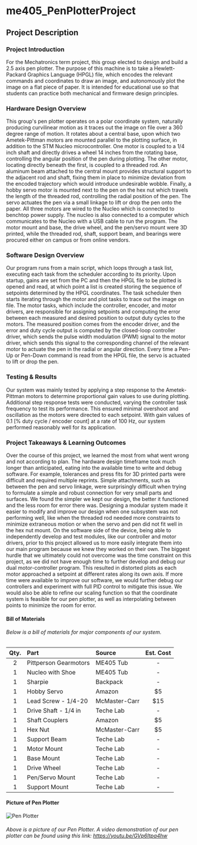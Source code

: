 # me405_PenPlotterProject

## Project Description

### Project Introduction

For the Mechatronics term project, this group elected to design and build a 2.5 axis pen plotter. The purpose of this machine is to take a Hewlett-Packard Graphics Language (HPGL) file,
which encodes the relevant commands and coordinates to draw an image, and autonomously plot the image on a flat piece of paper. It is intended for educational use so that students can
practice both mechanical and firmware design principles.

### Hardware Design Overview

This group's pen plotter operates on a polar coordinate system, naturally producing curvilinear motion as it traces out the image on file over a 360 degree range of motion.
It rotates about a central base, upon which two Ametek-Pittman motors are mounted parallel to the plotting surface, in addition to the STM Nucleo microcontroller.
One motor is coupled to a 1/4 inch shaft and directly drives a wheel 14 inches from the rotating base, controlling the angular position of the pen during plotting. 
The other motor, locating directly beneath the first, is coupled to a threaded rod. An aluminum beam attached to the central mount provides structural support to the adjacent rod and shaft,
fixing them in place to minimize deviation from the encoded trajectory which would introduce undesirable wobble. Finally, a hobby servo motor is mounted next to the pen on the hex nut
which travels the length of the threaded rod, controlling the radial position of the pen. The servo actuates the pen via a small linkage to lift or drop the pen onto the paper. All three
motors are wired to the Nucleo which is connected to benchtop power supply. The nucleo is also connected to a computer which communicates to the Nucleo with a USB cable to run the program.
The motor mount and base, the drive wheel, and the pen/servo mount were 3D printed, while the threaded rod, shaft, support beam, and bearings were procured either on campus or from online vendors.

### Software Design Overview

Our program runs from a main script, which loops through a task list, executing each task from the scheduler according to its priority. Upon startup, gains are set from the PC and then the
HPGL file to be plotted is opened and read, at which point a list is created storing the sequence of setpoints determined by the HPGL coordinates. The task scheduler then starts iterating 
through the motor and plot tasks to trace out the image on file. The motor tasks, which include the controller, encoder, and motor drivers, are responsible for assigning setpoints and 
computing the error between each measured and desired position to output duty cycles to the motors. The measured position comes from the encoder driver, and the error and duty cycle output
is computed by the closed-loop controller driver, which sends the pulse width modulation (PWM) signal to the motor driver, which sends this signal to the corresponding channel of the relevant 
motor to actuate the pen in the radial or angular direction. Every time a Pen-Up or Pen-Down command is read from the HPGL file, the servo is actuated to lift or drop the pen.

### Testing & Results

Our system was mainly tested by applying a step response to the Ametek-Pittman motors to determine proportional gain values to use during plotting. Additional step response tests were conducted, 
varying the controller task frequency to test its performance. This ensured minimal overshoot and oscillation as the motors were directed to each setpoint. 
With gain values of 0.1 [% duty cycle / encoder count] at a rate of 100 Hz, our system performed reasonably well for its application.

### Project Takeaways & Learning Outcomes

Over the course of this project, we learned the most from what went wrong and not according to plan. The hardware design timeframe took much longer than anticipated, eating into the available
time to write and debug software. For example, tolerances and press fits for 3D printed parts were difficult and required multiple reprints. Simple attachments, such as between the pen and servo
linkage, were surprisingly difficult when trying to formulate a simple and robust connection for very small parts and surfaces. We found the simpler we kept our design, the better it functioned
and the less room for error there was. Designing a modular system made it easier to modify and improve our design when one subsystem was not performing well, like when the threaded rod needed
more constraints to minimize extraneous motion or when the servo and pen did not fit well in the hex nut mount. On the software side of the device, being able to independently develop and test
modules, like our controller and motor drivers, prior to this project allowed us to more easily integrate them into our main program because we knew they worked on their own. The biggest hurdle
that we ultimately could not overcome was the time constraint on this project, as we did not have enough time to further develop and debug our dual motor-controller program. This resulted in
distorted plots as each motor approached a setpoint at different rates along its own axis. If more time were available to improve our software, we would further debug our controllers and experiment 
with full PID control to mitigate this issue. We would also be able to refine our scaling function so that the coordinate system is feasible for our pen plotter, as well as interpolating between points
to minimize the room for error.

#### Bill of Materials 
###### Below is a bill of materials for major components of our system. 

| Qty. | Part                  | Source                | Est. Cost |
|:----:|:----------------------|:----------------------|:---------:|
|  2   | Pittperson Gearmotors | ME405 Tub             |    -      |
|  1   | Nucleo with Shoe      | ME405 Tub             |    -      |
|  1   | Sharpie    	       | Backpack              |    -      |
|  1   | Hobby Servo           | Amazon                |   $5      |
|  1   | Lead Screw  - 1/4-20  | McMaster-Carr         |   $15     |
|  1   | Drive Shaft - 1/4 in  | Teche Lab             |    -      |
|  1   | Shaft Couplers        | Amazon		       |   $5 	   |
|  1   | Hex Nut               | McMaster-Carr 	       |   $5 	   |
|  1   | Support Beam  	       | Teche Lab 	       |    -      |
|  1   | Motor Mount 	       | Teche Lab             |    -      |
|  1   | Base Mount 	       | Teche Lab             |    -      |
|  1   | Drive Wheel 	       | Teche Lab             |    -      |
|  1   | Pen/Servo Mount       | Teche Lab             |    -      |
|  1   | Support Mount 	       | Teche Lab             |    -      |


#### Picture of Pen Plotter
![Pen Plotter](Images/PenPlotter.png)
###### Above is a picture of our Pen Plotter. A video demonstration of our pen plotter can be found using this link: https://youtu.be/GVp6Itpa4hw 
